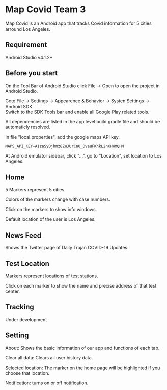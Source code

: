 # Map Covid Team 3

Map Covid is an Android app that tracks Covid information for 5 cities arround Los Angeles.

## Requirement

Android Studio v4.1.2+

## Before you start
On the Tool Bar of Android Studio click File -> Open to open the project in Android Studio.

Goto File -> Settings -> Appearence & Behavior -> Systen Settings -> Android SDK  
Switch to the SDK Tools bar and enable all Google Play related tools. 

All dependencies are listed in the app level build.gradle file and should be automaticly resolved.

In file "local.properties", add the google maps API key.
```java
MAPS_API_KEY=AIzaSyDjhmz8ZWJUrCnU_DveuFKhkL2nXHWMQHM
```

At Android emulator sidebar, click "...", go to "Location", set location to Los Angeles.

## Home
5 Markers represent 5 cities.

Colors of the markers change with case numbers.

Click on the markers to show info windows.

Default location of the user is Los Angeles.
## News Feed
Shows the Twitter page of Daily Trojan COVID-19 Updates.
## Test Location
Markers represent locations of test stations.

Click on each marker to show the name and precise address of that test center.
## Tracking
Under development
## Setting
About: Shows the basic information of our app and functions of each tab.

Clear all data: Clears all user history data.

Selected location: The marker on the home page will be highlighted if you choose that location.

Notification: turns on or off notification.
